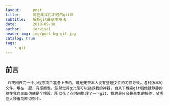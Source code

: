 ```yaml
---
layout:     post
title:      那些年我们才过的git坑
subtitle:   解析git最基本用法
date:       2018-09-30
author:     jarvisai
header-img: img/post-bg-git.jpg
catalog: true
tags:
    - git
---
```


## 前言
     昨天刚做完一个小程序项目准备上传的，可是无奈本人没有整理文件的习惯导致，各种版本的文件，堆在一起，有感而发，忽然觉得git是可以拯救我的神器，自从下载完git后他就静静的躺在我的桌面仿佛是个摆设。所以花了点时间整理了一下git，我也是只会最基本的操作，望哪位大神看见原谅则个。
